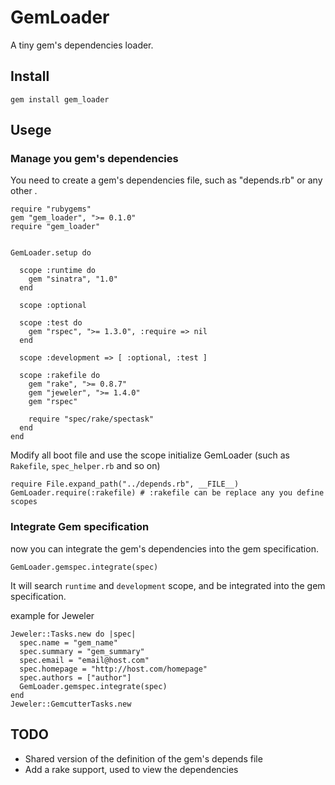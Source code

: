 # GemLoader

  A tiny gem's dependencies loader.

## Install

	gem install gem_loader

## Usege

### Manage you gem's dependencies

You need to create a gem's dependencies file, such as "depends.rb" or any other .

	require "rubygems"
	gem "gem_loader", ">= 0.1.0"
	require "gem_loader"


	GemLoader.setup do
	
	  scope :runtime do
	    gem "sinatra", "1.0"
	  end

	  scope :optional
	  
	  scope :test do
	    gem "rspec", ">= 1.3.0", :require => nil
	  end
	
	  scope :development => [ :optional, :test ]
  
	  scope :rakefile do
	    gem "rake", ">= 0.8.7"
	    gem "jeweler", ">= 1.4.0"
	    gem "rspec"

	    require "spec/rake/spectask"
	  end
	end

Modify all boot file and use the scope initialize GemLoader (such as `Rakefile`, `spec_helper.rb` and so on)

	require File.expand_path("../depends.rb", __FILE__)
	GemLoader.require(:rakefile) # :rakefile can be replace any you define scopes

### Integrate Gem specification

now you can integrate the gem's dependencies into the gem specification.

	GemLoader.gemspec.integrate(spec)

It will search `runtime` and `development` scope, and be integrated into the gem specification.

example for Jeweler

	Jeweler::Tasks.new do |spec|
	  spec.name = "gem_name"
	  spec.summary = "gem_summary"
	  spec.email = "email@host.com"
	  spec.homepage = "http://host.com/homepage"
	  spec.authors = ["author"]
	  GemLoader.gemspec.integrate(spec)
	end
	Jeweler::GemcutterTasks.new

## TODO

  * Shared version of the definition of the gem's depends file
  * Add a rake support, used to view the dependencies
